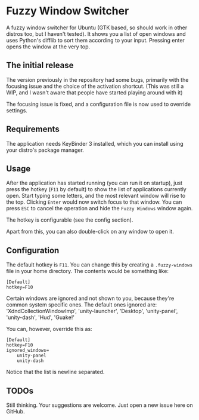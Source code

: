 # Fuzzy Window Switcher

A fuzzy window switcher for Ubuntu (GTK based, so should work in other distros too, but I haven't tested). It shows you a list of open windows and uses Python's difflib to sort them according to your input. Pressing enter opens the window at the very top.

## The initial release

The version previously in the repository had some bugs, primarily with the focusing issue and the choice of the activation shortcut. (This was still a WIP, and I wasn't aware that people have started playing around with it)

The focusing issue is fixed, and a configuration file is now used to override settings.

## Requirements

The application needs KeyBinder 3 installed, which you can install using your distro's package manager.

## Usage

After the application has started running (you can run it on startup), just press the hotkey  (`F11` by default) to show the list of applications currently open. Start typing some letters, and the most relevant window will rise to the top. Clicking `Enter` would now switch focus to that window. You can press `ESC` to cancel the operation and hide the `Fuzzy Windows` window again.

The hotkey is configurable (see the config section).

Apart from this, you can also double-click on any window to open it.

## Configuration

The default hotkey is `F11`. You can change this by creating a `.fuzzy-windows` file in your home directory. The contents would be something like:

    [Default]
    hotkey=F10

Certain windows are ignored and not shown to you, because they're common system specific ones. The default ones ignored are: 'XdndCollectionWindowImp', 'unity-launcher', 'Desktop', 'unity-panel', 'unity-dash', 'Hud', 'Guake!'

You can, however, override this as:

    [Default]
    hotkey=F10
    ignored_windows=
        unity-panel
        unity-dash

Notice that the list is newline separated.

## TODOs

Still thinking. Your suggestions are welcome. Just open a new issue here on GitHub.
